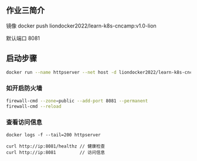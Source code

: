 ## 作业三简介

镜像 
docker push liondocker2022/learn-k8s-cncamp:v1.0-lion

默认端口 8081

## 启动步骤
```bash
docker run --name httpserver --net host -d liondocker2022/learn-k8s-cncamp:v1.0-lion
```

### 如开启防火墙
```bash
firewall-cmd --zone=public --add-port 8081 --permanent
firewall-cmd --reload
```

### 查看访问信息
```
docker logs -f --tail=200 httpserver

curl http://ip:8081/healthz // 健康检查
curl http://ip:8081         // 访问信息
```
